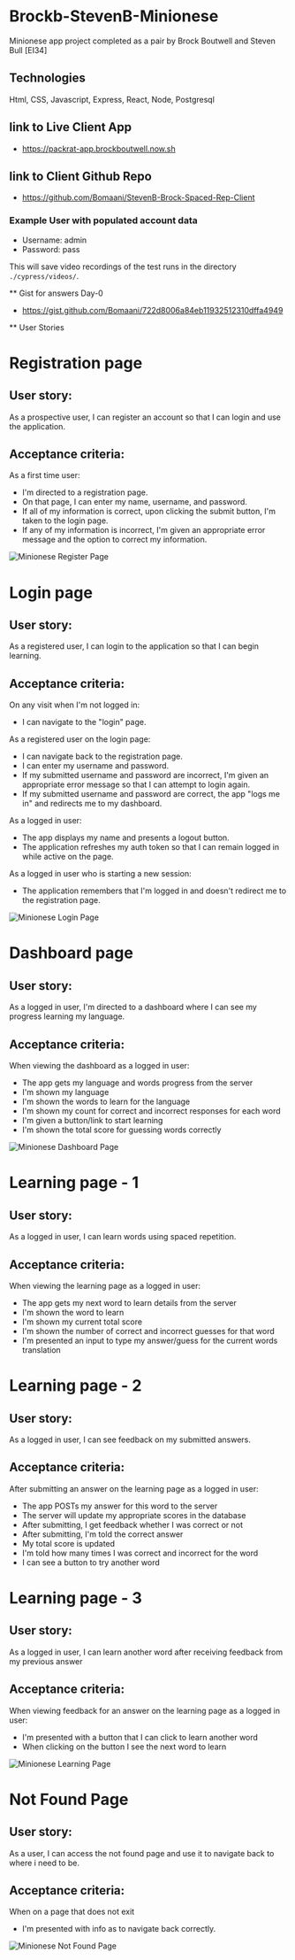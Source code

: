 # Brockb-StevenB-Minionese 

Minionese app project completed as a pair by Brock Boutwell and Steven Bull [EI34]

## Technologies

Html, CSS, Javascript, Express, React, Node, Postgresql

## link to Live Client App 
* https://packrat-app.brockboutwell.now.sh

## link to Client Github Repo 
* https://github.com/Bomaani/StevenB-Brock-Spaced-Rep-Client


### Example User with populated account data

* Username: admin
* Password: pass

This will save video recordings of the test runs in the directory `./cypress/videos/`.


** Gist for answers Day-0
- https://gist.github.com/Bomaani/722d8006a84eb11932512310dffa4949

** User Stories

# Registration page
## User story:

As a prospective user, I can register an account so that I can login and use the application.

## Acceptance criteria:

As a first time user:
- I'm directed to a registration page.
- On that page, I can enter my name, username, and password.
- If all of my information is correct, upon clicking the submit button, I'm taken to the login page.
- If any of my information is incorrect, I'm given an appropriate error message and the option to correct my information.

![Minionese Register Page](/src/images/screenshot1.png "Minionese")

# Login page
## User story:

As a registered user, I can login to the application so that I can begin learning.

## Acceptance criteria:

On any visit when I'm not logged in:
- I can navigate to the "login" page.

As a registered user on the login page:
- I can navigate back to the registration page.
- I can enter my username and password.
- If my submitted username and password are incorrect, I'm given an appropriate error message so that I can attempt to login again.
- If my submitted username and password are correct, the app "logs me in" and redirects me to my dashboard.

As a logged in user:
- The app displays my name and presents a logout button.
- The application refreshes my auth token so that I can remain logged in while active on the page.

As a logged in user who is starting a new session:
- The application remembers that I'm logged in and doesn't redirect me to the registration page.

![Minionese Login Page](/images/screenshot2.png "Minionese")

# Dashboard page
## User story:

As a logged in user, I'm directed to a dashboard where I can see my progress learning my language.

## Acceptance criteria:

When viewing the dashboard as a logged in user:

- The app gets my language and words progress from the server
- I'm shown my language
- I'm shown the words to learn for the language
- I'm shown my count for correct and incorrect responses for each word
- I'm given a button/link to start learning
- I'm shown the total score for guessing words correctly

![Minionese Dashboard Page](/images/screenshot3.png "Minionese")

# Learning page - 1
## User story:

As a logged in user, I can learn words using spaced repetition.

## Acceptance criteria:

When viewing the learning page as a logged in user:

- The app gets my next word to learn details from the server
- I'm shown the word to learn
- I'm shown my current total score
- I'm shown the number of correct and incorrect guesses for that word
- I'm presented an input to type my answer/guess for the current words translation

# Learning page - 2
## User story:

As a logged in user, I can see feedback on my submitted answers.

## Acceptance criteria:

After submitting an answer on the learning page as a logged in user:

- The app POSTs my answer for this word to the server
- The server will update my appropriate scores in the database
- After submitting, I get feedback whether I was correct or not
- After submitting, I'm told the correct answer
- My total score is updated
- I'm told how many times I was correct and incorrect for the word
- I can see a button to try another word

# Learning page - 3
## User story:

As a logged in user, I can learn another word after receiving feedback from my previous answer

## Acceptance criteria:

When viewing feedback for an answer on the learning page as a logged in user:

- I'm presented with a button that I can click to learn another word
- When clicking on the button I see the next word to learn

![Minionese Learning Page](/images/screenshot4.png "Minionese")

# Not Found Page 
## User story:

As a user, I can access the not found page and use it to navigate back to where i need to be.

## Acceptance criteria:

When on a page that does not exit

- I'm presented with info as to navigate back correctly.

![Minionese Not Found Page](/images/screenshot5.png "Minionese")


